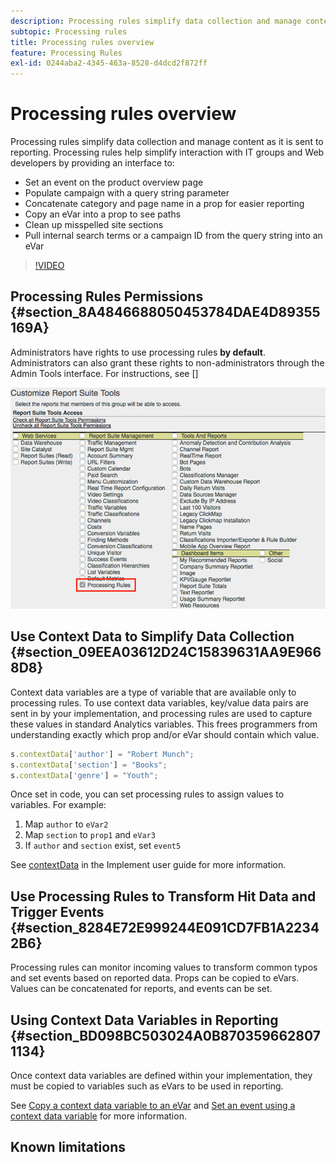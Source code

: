 ```yaml
---
description: Processing rules simplify data collection and manage content as it is sent to reporting.
subtopic: Processing rules
title: Processing rules overview
feature: Processing Rules
exl-id: 0244aba2-4345-463a-8528-d4dcd2f872ff
---
```

# Processing rules overview

Processing rules simplify data collection and manage content as it is sent to reporting. Processing rules help simplify interaction with IT groups and Web developers by providing an interface to:

* Set an event on the product overview page
* Populate campaign with a query string parameter
* Concatenate category and page name in a prop for easier reporting
* Copy an eVar into a prop to see paths
* Clean up misspelled site sections
* Pull internal search terms or a campaign ID from the query string into an eVar

>[!VIDEO](https://video.tv.adobe.com/v/26124/?quality=12&learn=on)

## Processing Rules Permissions {#section_8A4846688050453784DAE4D89355169A}

Administrators have rights to use processing rules **by default**. Administrators can also grant these rights to non-administrators through the Admin Tools interface. For instructions, see []

![Processing rules](assets/processing-rules.png)

## Use Context Data to Simplify Data Collection {#section_09EEA03612D24C15839631AA9E9668D8}

Context data variables are a type of variable that are available only to processing rules. To use context data variables, key/value data pairs are sent in by your implementation, and processing rules are used to capture these values in standard Analytics variables. This frees programmers from understanding exactly which prop and/or eVar should contain which value.

```js
s.contextData['author'] = "Robert Munch";
s.contextData['section'] = "Books";
s.contextData['genre'] = "Youth";
```

Once set in code, you can set processing rules to assign values to variables. For example:

1. Map `author` to `eVar2`
2. Map `section` to `prop1` and `eVar3`
3. If `author` and `section` exist, set `event5`

See [contextData](/help/implement/vars/page-vars/contextdata.md) in the Implement user guide for more information.

## Use Processing Rules to Transform Hit Data and Trigger Events {#section_8284E72E999244E091CD7FB1A22342B6}

Processing rules can monitor incoming values to transform common typos and set events based on reported data. Props can be copied to eVars. Values can be concatenated for reports, and events can be set.

## Using Context Data Variables in Reporting {#section_BD098BC503024A0B8703596628071134}

Once context data variables are defined within your implementation, they must be copied to variables such as eVars to be used in reporting.

See [Copy a context data variable to an eVar](processing-rules-examples/processing-rules-copy-context-data.md) and [Set an event using a context data variable](processing-rules-examples/processing-rules-copy-context-data-event.md) for more information.

## Known limitations

